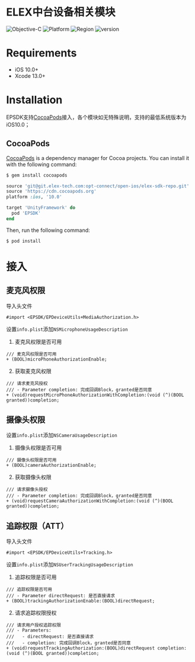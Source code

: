 # ELEX中台设备相关模块
![Objective-C](https://img.shields.io/badge/Objective--C-blue.svg?style=flat)
![Platform](https://img.shields.io/badge/platform-iOS-A1A1A1?style=flat)
![Region](https://img.shields.io/badge/region-CN_|_Oversea-green.svg?style=flat)
![version](https://img.shields.io/badge/iOS-12.0-orange.svg?style=flat)

# Requirements

- iOS 10.0+
- Xcode 13.0+

# Installation

EPSDK支持[CocoaPods](https://cocoapods.org)接入，各个模块如无特殊说明，支持的最低系统版本为iOS10.0；
## CocoaPods
[CocoaPods](http://cocoapods.org) is a dependency manager for Cocoa projects. You can install it with the following command:

```bash
$ gem install cocoapods
```

```ruby
source 'git@git.elex-tech.com:opt-connect/open-ios/elex-sdk-repo.git'
source 'https://cdn.cocoapods.org'
platform :ios, '10.0'

target 'UnityFramework' do
  pod 'EPSDK'
end
```
Then, run the following command:

```bash
$ pod install
```

# 接入

## 麦克风权限
导入头文件
```objc
#import <EPSDK/EPDeviceUtils+MediaAuthorization.h>
```
设置``info.plist``添加``NSMicrophoneUsageDescription``
1. 麦克风权限是否可用
```objc
/// 麦克风权限是否可用
+ (BOOL)microPhoneAuthorizationEnable;
```
2. 获取麦克风权限
```objc
/// 请求麦克风授权
/// - Parameter completion: 完成回调Block，granted是否同意
+ (void)requestMicroPhoneAuthorizationWithCompletion:(void (^)(BOOL granted))completion;
```
## 摄像头权限
设置``info.plist``添加``NSCameraUsageDescription``
1. 摄像头权限是否可用
```objc
/// 摄像头权限是否可用
+ (BOOL)cameraAuthorizationEnable;

```
2. 获取摄像头权限
```objc
/// 请求摄像头授权
/// - Parameter completion: 完成回调Block，granted是否同意
+ (void)requestCameraAuthorizationWithCompletion:(void (^)(BOOL granted))completion;
```

## 追踪权限（ATT）
导入头文件
```objc
#import <EPSDK/EPDeviceUtils+Tracking.h>
```
设置``info.plist``添加``NSUserTrackingUsageDescription``
1. 追踪权限是否可用
```objc
/// 追踪权限是否可用
/// - Parameter directRequest: 是否直接请求
+ (BOOL)trackingAuthorizationEnable:(BOOL)directRequest;
```
2. 请求追踪权限授权
```objc
/// 请求用户授权追踪权限
/// - Parameters:
///   - directRequest: 是否直接请求
///   - completion: 完成回调Block，granted是否同意
+ (void)requestTrackingAuthorization:(BOOL)directRequest completion:(void (^)(BOOL granted))completion;
```



